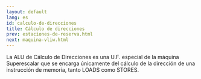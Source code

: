 ```yaml
---
layout: default
lang: es
id: calculo-de-direcciones
title: Cálculo de direcciones
prev: estaciones-de-reserva.html
next: maquina-vliw.html
---
```


La ALU de Cálculo de Direcciones es una U.F. especial de la máquina Superescalar que se encarga únicamente del cálculo de la dirección de una instrucción de memoria, tanto LOADS como STORES.

